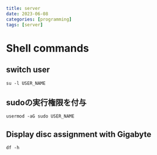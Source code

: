 ```yaml
title: server
date: 2023-06-08
categories: [programming]
tags: [server]
```

# Shell commands

## switch user

`su -l USER_NAME`

## sudoの実行権限を付与

`usermod -aG sudo USER_NAME`

## Display disc assignment with Gigabyte

`df -h`

